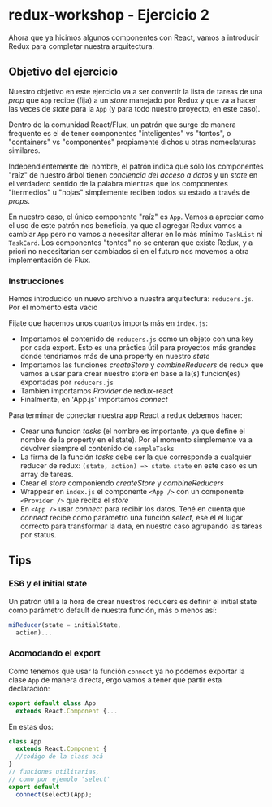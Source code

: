 # redux-workshop - Ejercicio 2

Ahora que ya hicimos algunos componentes con React, vamos a introducir Redux para
completar nuestra arquitectura.

## Objetivo del ejercicio

Nuestro objetivo en este ejercicio va a ser convertir la lista de tareas de una
*prop* que `App` recibe (fija) a un *store* manejado por Redux y que va a hacer
las veces de *state* para la `App` (y para todo nuestro proyecto, en este caso).

Dentro de la comunidad React/Flux, un patrón que surge de manera frequente es el de
tener componentes "inteligentes" vs "tontos", o "containers" vs "componentes"
propiamente dichos u otras nomeclaturas similares.

Independientemente del nombre, el patrón indica que sólo los componentes "raíz"
de nuestro árbol tienen *conciencia del acceso a datos* y un *state* en el verdadero
sentido de la palabra mientras que los componentes "itermedios" u "hojas" simplemente
reciben todos su estado a través de *props*.

En nuestro caso, el único componente "raíz" es `App`. Vamos a apreciar como el
uso de este patrón nos beneficia, ya que al agregar Redux vamos a cambiar `App`
pero no vamos a necesitar alterar en lo más mínimo `TaskList` ni `TaskCard`. Los
componentes "tontos" no se enteran que existe Redux, y a priori no necesitarían
ser cambiados si en el futuro nos movemos a otra implementación de Flux.

### Instrucciones

Hemos introducido un nuevo archivo a nuestra arquitectura: `reducers.js`. Por el momento
esta vacío

Fijate que hacemos unos cuantos imports más en `index.js`:

- Importamos el contenido de `reducers.js` como un objeto con una key por cada export.
Esto es una práctica útil para proyectos más grandes donde tendríamos más de una property
en nuestro *state*
- Importamos las funciones *createStore* y *combineReducers* de redux que vamos a usar para
crear nuestro store en base a la(s) funcion(es) exportadas por `reducers.js`
- Tambien importamos *Provider* de redux-react
- Finalmente, en 'App.js' importamos *connect*

Para terminar de conectar nuestra app React a redux debemos hacer:

- Crear una funcion *tasks* (el nombre es importante, ya que define el nombre de la property
  en el state). Por el momento simplemente va a devolver siempre el contenido de `sampleTasks`
- La firma de la función *tasks* debe ser la que corresponde a cualquier reducer de redux:
`(state, action) => state`. `state` en este caso es un array de tareas.
- Crear el *store* componiendo *createStore* y *combineReducers*
- Wrappear en `index.js` el componente `<App />` con un componente `<Provider />` que reciba
el *store*
- En `<App />` usar *connect* para recibir los datos. Tené en cuenta que *connect* recibe
como parámetro una función *select*, ese el el lugar correcto para transformar la data, en
nuestro caso agrupando las tareas por status.

## Tips

### ES6 y el initial state

Un patrón útil a la hora de crear nuestros reducers es definir el initial state como
parámetro default de nuestra función, más o menos así:

```javascript
miReducer(state = initialState,
  action)...
```

### Acomodando el export

Como tenemos que usar la función ```connect``` ya no podemos exportar la clase `App`
de manera directa, ergo vamos a tener que partir esta declaración:

```javascript
export default class App
  extends React.Component {...
```

En estas dos:

```javascript
class App
  extends React.Component {
  //codigo de la class acá
}
// funciones utilitarias,
// como por ejemplo 'select'
export default
  connect(select)(App);
```
